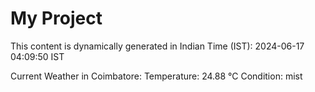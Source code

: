 # My Project

This content is dynamically generated in Indian Time (IST): 2024-06-17 04:09:50 IST


Current Weather in Coimbatore:
Temperature: 24.88 °C
Condition: mist
